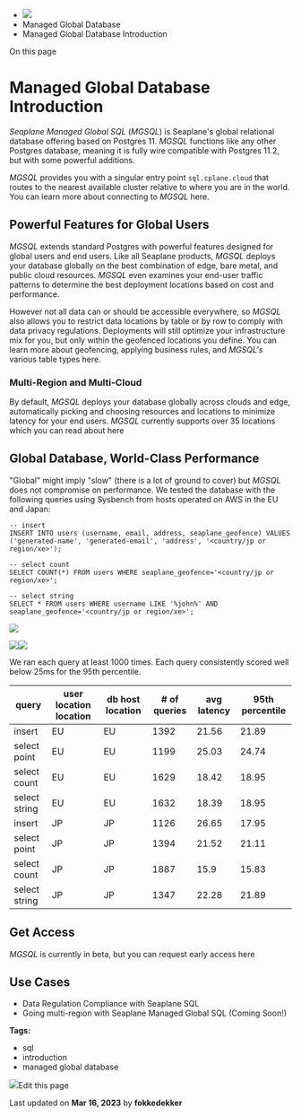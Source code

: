 <div>

<div>

<div>

<div>

-   ![](data:image/svg+xml;base64,PHN2Zz48cGF0aD48L3BhdGg+PC9zdmc+)
-   Managed Global Database
-   Managed Global Database Introduction

<div>

On this page

</div>

<div>

<div>

# Managed Global Database Introduction

</div>

*Seaplane Managed Global SQL* (*MGSQL*) is Seaplane\'s global relational
database offering based on Postgres 11. *MGSQL* functions like any other
Postgres database, meaning it is fully wire compatible with Postgres
11.2, but with some powerful additions.

*MGSQL* provides you with a singular entry point `sql.cplane.cloud` that
routes to the nearest available cluster relative to where you are in the
world. You can learn more about connecting to *MGSQL* here.

## Powerful Features for Global Users​

*MGSQL* extends standard Postgres with powerful features designed for
global users and end users. Like all Seaplane products, *MGSQL* deploys
your database globally on the best combination of edge, bare metal, and
public cloud resources. *MGSQL* even examines your end-user traffic
patterns to determine the best deployment locations based on cost and
performance.

However not all data can or should be accessible everywhere, so *MGSQL*
also allows you to restrict data locations by table or by row to comply
with data privacy regulations. Deployments will still optimize your
infrastructure mix for you, but only within the geofenced locations you
define. You can learn more about geofencing, applying business rules,
and *MGSQL\'s* various table types here.

### Multi-Region and Multi-Cloud​

By default, *MGSQL* deploys your database globally across clouds and
edge, automatically picking and choosing resources and locations to
minimize latency for your end users. *MGSQL* currently supports over 35
locations which you can read about here

## Global Database, World-Class Performance​

\"Global\" might imply \"slow\" (there is a lot of ground to cover) but
*MGSQL* does not compromise on performance. We tested the database with
the following queries using Sysbench from hosts operated on AWS in the
EU and Japan:

<div>

<div>

    -- insert
    INSERT INTO users (username, email, address, seaplane_geofence) VALUES ('generated-name', 'generated-email', 'address', '<country/jp or region/xe>');

    -- select count
    SELECT COUNT(*) FROM users WHERE seaplane_geofence='<country/jp or region/xe>';

    -- select string
    SELECT * FROM users WHERE username LIKE '%john%' AND seaplane_geofence='<country/jp or region/xe>';

<div>

![](data:image/svg+xml;base64,PHN2Zz48cGF0aD48L3BhdGg+PC9zdmc+)

![](data:image/svg+xml;base64,PHN2Zz48cGF0aD48L3BhdGg+PC9zdmc+)![](data:image/svg+xml;base64,PHN2Zz48cGF0aD48L3BhdGg+PC9zdmc+)

</div>

</div>

</div>

We ran each query at least 1000 times. Each query consistently scored
well below 25ms for the 95th percentile.

<div>

<table><thead><tr><th>query</th><th>user location location</th><th>db host location</th><th># of queries</th><th>avg latency</th><th>95th percentile</th></tr></thead><tbody><tr><td>insert</td><td>EU</td><td>EU</td><td>1392</td><td>21.56</td><td>21.89</td></tr><tr><td>select point</td><td>EU</td><td>EU</td><td>1199</td><td>25.03</td><td>24.74</td></tr><tr><td>select count</td><td>EU</td><td>EU</td><td>1629</td><td>18.42</td><td>18.95</td></tr><tr><td>select string</td><td>EU</td><td>EU</td><td>1632</td><td>18.39</td><td>18.95</td></tr><tr><td>insert</td><td>JP</td><td>JP</td><td>1126</td><td>26.65</td><td>17.95</td></tr><tr><td>select point</td><td>JP</td><td>JP</td><td>1394</td><td>21.52</td><td>21.11</td></tr><tr><td>select count</td><td>JP</td><td>JP</td><td>1887</td><td>15.9</td><td>15.83</td></tr><tr><td>select string</td><td>JP</td><td>JP</td><td>1347</td><td>22.28</td><td>21.89</td></tr></tbody></table>

</div>

## Get Access​

*MGSQL* is currently in beta, but you can request early access here

## Use Cases​

-   Data Regulation Compliance with Seaplane SQL
-   Going multi-region with Seaplane Managed Global SQL (Coming Soon!)

</div>

<div>

<div>

**Tags:**

-   sql
-   introduction
-   managed global database

</div>

</div>

<div>

<div>

![](data:image/svg+xml;base64,PHN2Zz48Zz48cGF0aD48L3BhdGg+PC9nPjwvc3ZnPg==)Edit
this page

</div>

<div>

Last updated on **Mar 16, 2023** by **fokkedekker**

</div>

</div>

</div>

</div>

</div>

</div>
